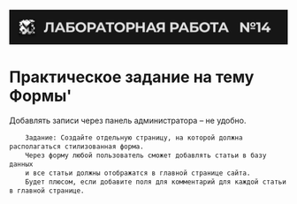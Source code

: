 ![alt MATE Programming Lab](https://github.com/MATE-Programming/Lab_logo/blob/main/lab_14.svg?raw=true)
# Практическое задание на тему Формы'

Добавлять записи через панель администратора – не удобно.
        
        Задание: Cоздайте отдельную страницу, на которой должна располагаться стилизованная форма. 
        Через форму любой пользователь сможет добавлять статьи в базу данных 
        и все статьи должны отображатся в главной странице сайта.
        Будет плюсом, если добавите поля для комментарий для каждой статьи в главной странице.

